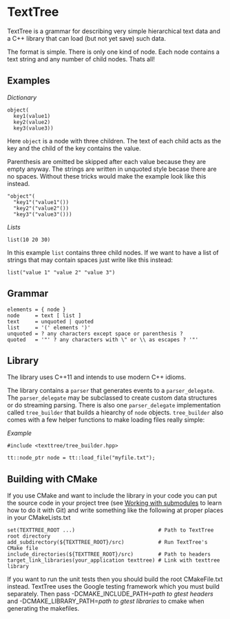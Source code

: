 TextTree
========

TextTree is a grammar for describing very simple hierarchical text data and a C++ library that can load (but not yet save) such data.

The format is simple. There is only one kind of node. Each node contains a text string and any number of child nodes. Thats all!

Examples
--------

*Dictionary*

    object(
      key1(value1)
      key2(value2)
      key3(value3))

Here `object` is a node with three children. The text of each child acts as the key and the child of the key contains the value.

Parenthesis are omitted be skipped after each value because they are empty anyway. The strings are written in unquoted style becase there are no spaces. Without these tricks would make the example look like this instead.

    "object"(
      "key1"("value1"())
      "key2"("value2"())
      "key3"("value3"()))

*Lists*

    list(10 20 30)

In this example `list` contains three child nodes. If we want to have a list of strings that may contain spaces just write like this instead:

    list("value 1" "value 2" "value 3")

Grammar
-------

    elements = { node }
    node     = text [ list ]
    text     = unquoted | quoted
    list     = '(' elements ')'
    unquoted = ? any characters except space or parenthesis ?
    quoted   = '"' ? any characters with \" or \\ as escapes ? '"'

Library
-------

The library uses C++11 and intends to use modern C++ idioms.

The library contains a `parser` that generates events to a `parser_delegate`. The `parser_delegate` may be subclassed to create custom data structures or do streaming parsing. There is also one `parser_delegate` implementation called `tree_builder` that builds a hiearchy of `node` objects. `tree_builder` also comes with a few helper functions to make loading files really simple:

*Example*

    #include <texttree/tree_builder.hpp>
    
    tt::node_ptr node = tt::load_file("myfile.txt");

Building with CMake
-------------------

If you use CMake and want to include the library in your code you can put the source code in your project tree (see [Working with submodules](http://help.github.com/submodules/) to learn how to do it with Git) and write something like the following at proper places in your CMakeLists.txt

    set(TEXTTREE_ROOT ...)                           # Path to TextTree root directory
    add_subdirectory(${TEXTTREE_ROOT}/src)           # Run TextTree's CMake file
    include_directories(${TEXTTREE_ROOT}/src)        # Path to headers
    target_link_libraries(your_application texttree) # Link with texttree library

If you want to run the unit tests then you should build the root CMakeFile.txt instead. TextTree uses the Google testing framework which you must build separately. Then pass -DCMAKE_INCLUDE_PATH=*path to gtest headers* and -DCMAKE_LIBRARY_PATH=*path to gtest libraries* to cmake when generating the makefiles.
